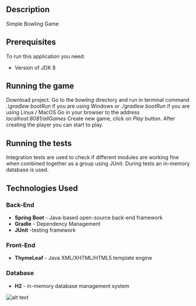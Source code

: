 ##  Description
Simple Bowling Game 
 
## Prerequisites
To run this application you need:
 - Version of JDK 8 

## Running the game
Download project.
Go to the *bowling* directory and run in terminal command *.\gradlew bootRun* if you are using Windows or *./gradlew bootRun* if you are using Linux / MacOS
Go in your browser to the address *localhost:8081/allGames*
Create new game, click on *Play* button.
After creating the player you can start to play.

## Running the tests
Integration tests are used  to check if different modules are working fine when combined together as a group using JUnit.
During tests an in-memory database is used.

## Technologies Used

### Back-End
 - **Spring Boot** -  Java-based open-source back-end framework  
 - **Gradle** - Dependency Management
 - **JUnit** -testing framework
### Front-End
 - **ThymeLeaf** - Java XML/XHTML/HTML5 template engine

 ### Database
  - **H2**  - in-memory database management system 

![alt text](https://github.com/StanislavRa/bowling/thumbnail.png?raw=true)
